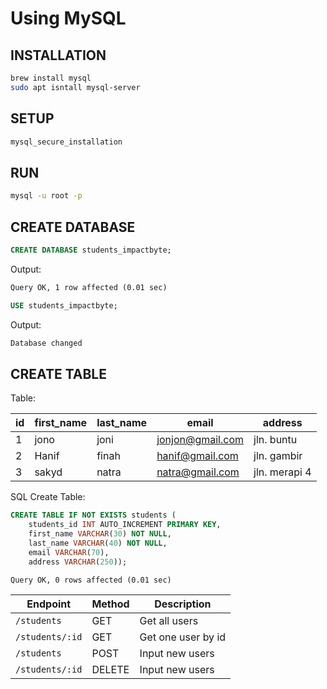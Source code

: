 # Using MySQL

## INSTALLATION

```sh
brew install mysql
sudo apt isntall mysql-server
```

## SETUP

```sh
mysql_secure_installation
```

## RUN

```sh
mysql -u root -p
```

## CREATE DATABASE

```sql
CREATE DATABASE students_impactbyte;
```

Output:

```txt
Query OK, 1 row affected (0.01 sec)
```

```sql
USE students_impactbyte;
```

Output:

```txt
Database changed
```

## CREATE TABLE

Table:

| id  | first_name | last_name | email            | address       |
| --- | ---------- | --------- | ---------------- | ------------- |
| 1   | jono       | joni      | jonjon@gmail.com | jln. buntu    |
| 2   | Hanif      | finah     | hanif@gmail.com  | jln. gambir   |
| 3   | sakyd      | natra     | natra@gmail.com  | jln. merapi 4 |

SQL Create Table:

```sql
CREATE TABLE IF NOT EXISTS students (
    students_id INT AUTO_INCREMENT PRIMARY KEY,
    first_name VARCHAR(30) NOT NULL,
    last_name VARCHAR(40) NOT NULL,
    email VARCHAR(70),
    address VARCHAR(250));
```

```txt
Query OK, 0 rows affected (0.01 sec)
```

| Endpoint        | Method | Description        |
| --------------- | ------ | ------------------ |
| `/students`     | GET    | Get all users      |
| `/students/:id` | GET    | Get one user by id |
| `/students`     | POST   | Input new users    |
| `/students/:id` | DELETE | Input new users    |
